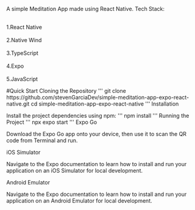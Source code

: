 A simple Meditation App made using React Native. Tech Stack:
<p>
  <br>1.React Native</br>
   <br>2.Native Wind</br>
    <br>3.TypeScript</br>
     <br>4.Expo</br>
     <br>5.JavaScript</br>
  
</p>
#Quick Start
Cloning the Repository
'''
git clone https://github.com/stevenGarciaDev/simple-meditation-app-expo-react-native.git
cd simple-meditation-app-expo-react-native
'''
Installation

Install the project dependencies using npm:
'''
npm install
'''
Running the Project
'''
npx expo start
'''
Expo Go

Download the Expo Go app onto your device, then use it to scan the QR code from Terminal and run.

iOS Simulator

Navigate to the Expo documentation to learn how to install and run your application on an iOS Simulator for local development.

Android Emulator

Navigate to the Expo documentation to learn how to install and run your application on an Android Emulator for local development.
